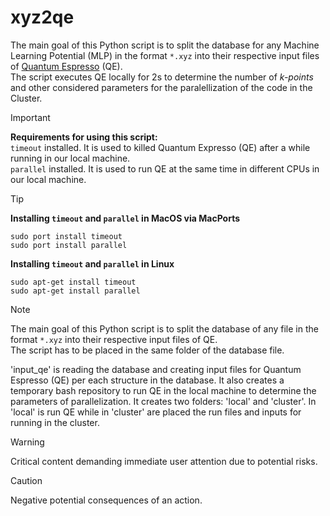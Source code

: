 # xyz2qe
The main goal of this Python script is to split the database for any Machine Learning Potential (MLP) in the format `*.xyz` into their respective input files of [Quantum Espresso](https://www.quantum-espresso.org/) (QE).\
The script executes QE locally for 2s to determine the number of _k-points_ and other considered parameters for the paralellization of the code in the Cluster.

> [!IMPORTANT]  
> **Requirements for using this script:**\
> `timeout` installed. It is used to killed Quantum Expresso (QE) after a while running in our local machine.\
> `parallel` installed. It is used to run QE at the same time in different CPUs in our local machine.

> [!TIP]
> 
> **Installing `timeout` and `parallel` in MacOS via MacPorts**
> ```
> sudo port install timeout
> sudo port install parallel
> ```
>
> **Installing `timeout` and `parallel` in Linux**
> ```
> sudo apt-get install timeout
> sudo apt-get install parallel
> ```

> [!NOTE]
> The main goal of this Python script is to split the database of any file in the format `*.xyz` into their respective input files of QE.\
> The script has to be placed in the same folder of the database file.
>
> 
> 
> 'input_qe' is reading the database and creating input files for Quantum Espresso (QE) per each structure in the database.
> It also creates a temporary bash repository to run QE in the local machine to determine the parameters of parallelization.
> It creates two folders: 'local' and 'cluster'. In 'local' is run QE while in 'cluster' are placed the run files and inputs for running in the cluster.

> [!WARNING]  
> Critical content demanding immediate user attention due to potential risks.

> [!CAUTION]
> Negative potential consequences of an action.

